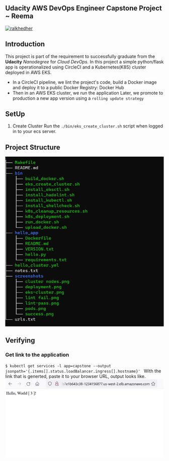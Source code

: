 ## Udacity AWS DevOps Engineer Capstone Project ~ Reema
[![ralkhedher](https://circleci.com/gh/ralkhedher/udacity-cap.svg?style=svg)](https://github.com/ralkhedher/udacity-cap)

## Introduction 
This project is part of the requirement to successfully graduate from the __Udacity__ *Nanodegree* for _Cloud DevOps_. 
In this project a simple python/flask app is operationalized using CircleCI and a Kubernetes(K8S) cluster deployed in AWS EKS.

- In a CircleCI pipeline, we lint the project's code, build a Docker image and deploy it to a public Docker Registry: Docker Hub
- Then in an AWS EKS cluster, we run the application Later, we promote to production a new app version using a `rolling update strategy`

## SetUp
1. Create Cluster
Run the `./bin/eks_create_cluster.sh` script when logged in to your ecs server.


## Project Structure
![Structure](screenshots/project-structure.png)

## Verifying
### Get link to the application
`$ kubectl get services -l app=capstone --output jsonpath='{.items[].status.loadBalancer.ingress[].hostname}' `
With the link that is generted, paste it to your browser URL, output looks like.\
![Success](screenshots/success.png)